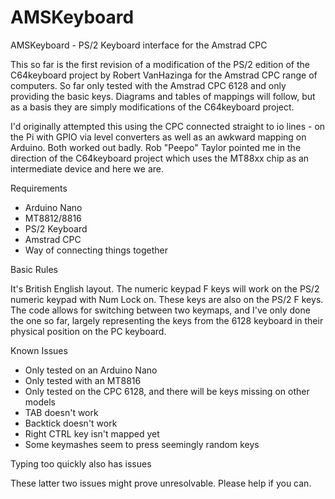 # AMSKeyboard
AMSKeyboard - PS/2 Keyboard interface for the Amstrad CPC

This so far is the first revision of a modification of the PS/2 edition of the C64keyboard project by Robert VanHazinga for the Amstrad CPC range of computers. So far only tested with the Amstrad CPC 6128 and only providing the basic keys.
Diagrams and tables of mappings will follow, but as a basis they are simply modifications of the C64keyboard project.

I'd originally attempted this using the CPC connected straight to io lines - on the Pi with GPIO via level converters as well as an awkward mapping on Arduino. Both worked out badly. Rob "Peepo" Taylor pointed me in the direction of the C64keyboard project which uses the MT88xx chip as an intermediate device and here we are.

Requirements

* Arduino Nano
* MT8812/8816
* PS/2 Keyboard
* Amstrad CPC
* Way of connecting things together

Basic Rules

It's British English layout.
The numeric keypad F keys will work on the PS/2 numeric keypad with Num Lock on. These keys are also on the PS/2 F keys.
The code allows for switching between two keymaps, and I've only done the one so far, largely representing the keys from the 6128 keyboard in their physical position on the PC keyboard.


Known Issues

* Only tested on an Arduino Nano
* Only tested with an MT8816
* Only tested on the CPC 6128, and there will be keys missing on other models
* TAB doesn't work
* Backtick doesn't work
* Right CTRL key isn't mapped yet
* Some keymashes seem to press seemingly random keys

Typing too quickly also has issues


These latter two issues might prove unresolvable. Please help if you can.
